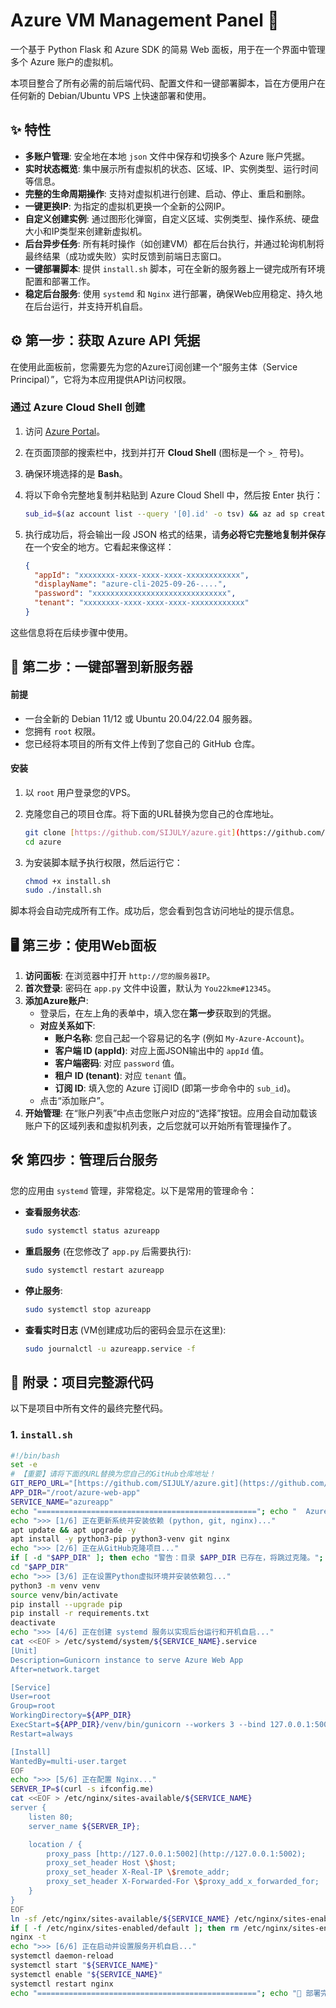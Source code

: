 # Azure VM Management Panel 🚀

一个基于 Python Flask 和 Azure SDK 的简易 Web 面板，用于在一个界面中管理多个 Azure 账户的虚拟机。

本项目整合了所有必需的前后端代码、配置文件和一键部署脚本，旨在方便用户在任何新的 Debian/Ubuntu VPS 上快速部署和使用。

## ✨ 特性

* **多账户管理**: 安全地在本地 `json` 文件中保存和切换多个 Azure 账户凭据。
* **实时状态概览**: 集中展示所有虚拟机的状态、区域、IP、实例类型、运行时间等信息。
* **完整的生命周期操作**: 支持对虚拟机进行创建、启动、停止、重启和删除。
* **一键更换IP**: 为指定的虚拟机更换一个全新的公网IP。
* **自定义创建实例**: 通过图形化弹窗，自定义区域、实例类型、操作系统、硬盘大小和IP类型来创建新虚拟机。
* **后台异步任务**: 所有耗时操作（如创建VM）都在后台执行，并通过轮询机制将最终结果（成功或失败）实时反馈到前端日志窗口。
* **一键部署脚本**: 提供 `install.sh` 脚本，可在全新的服务器上一键完成所有环境配置和部署工作。
* **稳定后台服务**: 使用 `systemd` 和 `Nginx` 进行部署，确保Web应用稳定、持久地在后台运行，并支持开机自启。

## ⚙️ 第一步：获取 Azure API 凭据

在使用此面板前，您需要先为您的Azure订阅创建一个“服务主体（Service Principal）”，它将为本应用提供API访问权限。

### **通过 Azure Cloud Shell 创建**

1.  访问 [Azure Portal](https://portal.azure.com/)。
2.  在页面顶部的搜索栏中，找到并打开 **Cloud Shell** (图标是一个 `>_` 符号)。
3.  确保环境选择的是 **Bash**。
4.  将以下命令完整地复制并粘贴到 Azure Cloud Shell 中，然后按 Enter 执行：

    ```bash
    sub_id=$(az account list --query '[0].id' -o tsv) && az ad sp create-for-rbac --role contributor --scopes /subscriptions/$sub_id
    ```

5.  执行成功后，将会输出一段 JSON 格式的结果，请**务必将它完整地复制并保存**在一个安全的地方。它看起来像这样：

    ```json
    {
      "appId": "xxxxxxxx-xxxx-xxxx-xxxx-xxxxxxxxxxxx",
      "displayName": "azure-cli-2025-09-26-....",
      "password": "xxxxxxxxxxxxxxxxxxxxxxxxxxxxxx",
      "tenant": "xxxxxxxx-xxxx-xxxx-xxxx-xxxxxxxxxxxx"
    }
    ```

这些信息将在后续步骤中使用。

## 🚀 第二步：一键部署到新服务器

#### **前提**
* 一台全新的 Debian 11/12 或 Ubuntu 20.04/22.04 服务器。
* 您拥有 `root` 权限。
* 您已经将本项目的所有文件上传到了您自己的 GitHub 仓库。

#### **安装**

1.  以 `root` 用户登录您的VPS。

2.  克隆您自己的项目仓库。将下面的URL替换为您自己的仓库地址。
    ```bash
    git clone [https://github.com/SIJULY/azure.git](https://github.com/SIJULY/azure.git))
    cd azure
    ```

3.  为安装脚本赋予执行权限，然后运行它：
    ```bash
    chmod +x install.sh
    sudo ./install.sh
    ```

脚本将会自动完成所有工作。成功后，您会看到包含访问地址的提示信息。

## 🖥️ 第三步：使用Web面板

1.  **访问面板**: 在浏览器中打开 `http://您的服务器IP`。
2.  **首次登录**: 密码在 `app.py` 文件中设置，默认为 `You22kme#12345`。
3.  **添加Azure账户**:
    * 登录后，在左上角的表单中，填入您在**第一步**获取到的凭据。
    * **对应关系如下**:
        * **账户名称**: 您自己起一个容易记的名字 (例如 `My-Azure-Account`)。
        * **客户端 ID (appId)**: 对应上面JSON输出中的 `appId` 值。
        * **客户端密码**: 对应 `password` 值。
        * **租户 ID (tenant)**: 对应 `tenant` 值。
        * **订阅 ID**: 填入您的 Azure 订阅ID (即第一步命令中的 `sub_id`)。
    * 点击“添加账户”。
4.  **开始管理**: 在“账户列表”中点击您账户对应的“选择”按钮。应用会自动加载该账户下的区域列表和虚拟机列表，之后您就可以开始所有管理操作了。

## 🛠️ 第四步：管理后台服务

您的应用由 `systemd` 管理，非常稳定。以下是常用的管理命令：

* **查看服务状态**:
    ```bash
    sudo systemctl status azureapp
    ```
* **重启服务** (在您修改了 `app.py` 后需要执行):
    ```bash
    sudo systemctl restart azureapp
    ```
* **停止服务**:
    ```bash
    sudo systemctl stop azureapp
    ```
* **查看实时日志** (VM创建成功后的密码会显示在这里):
    ```bash
    sudo journalctl -u azureapp.service -f
    ```

## 📂 附录：项目完整源代码

以下是项目中所有文件的最终完整代码。

### 1. `install.sh`

```bash
#!/bin/bash
set -e
# 【重要】请将下面的URL替换为您自己的GitHub仓库地址！
GIT_REPO_URL="[https://github.com/SIJULY/azure.git](https://github.com/SIJULY/azure.git))"
APP_DIR="/root/azure-web-app"
SERVICE_NAME="azureapp"
echo "================================================="; echo "  Azure VM Management Panel 一键部署脚本  "; echo "================================================="
echo ">>> [1/6] 正在更新系统并安装依赖 (python, git, nginx)..."
apt update && apt upgrade -y
apt install -y python3-pip python3-venv git nginx
echo ">>> [2/6] 正在从GitHub克隆项目..."
if [ -d "$APP_DIR" ]; then echo "警告：目录 $APP_DIR 已存在，将跳过克隆。"; else git clone "$GIT_REPO_URL" "$APP_DIR"; fi
cd "$APP_DIR"
echo ">>> [3/6] 正在设置Python虚拟环境并安装依赖包..."
python3 -m venv venv
source venv/bin/activate
pip install --upgrade pip
pip install -r requirements.txt
deactivate
echo ">>> [4/6] 正在创建 systemd 服务以实现后台运行和开机自启..."
cat <<EOF > /etc/systemd/system/${SERVICE_NAME}.service
[Unit]
Description=Gunicorn instance to serve Azure Web App
After=network.target

[Service]
User=root
Group=root
WorkingDirectory=${APP_DIR}
ExecStart=${APP_DIR}/venv/bin/gunicorn --workers 3 --bind 127.0.0.1:5002 --log-level=info app:app
Restart=always

[Install]
WantedBy=multi-user.target
EOF
echo ">>> [5/6] 正在配置 Nginx..."
SERVER_IP=$(curl -s ifconfig.me)
cat <<EOF > /etc/nginx/sites-available/${SERVICE_NAME}
server {
    listen 80;
    server_name ${SERVER_IP};

    location / {
        proxy_pass [http://127.0.0.1:5002](http://127.0.0.1:5002);
        proxy_set_header Host \$host;
        proxy_set_header X-Real-IP \$remote_addr;
        proxy_set_header X-Forwarded-For \$proxy_add_x_forwarded_for;
    }
}
EOF
ln -sf /etc/nginx/sites-available/${SERVICE_NAME} /etc/nginx/sites-enabled/
if [ -f /etc/nginx/sites-enabled/default ]; then rm /etc/nginx/sites-enabled/default; fi
nginx -t
echo ">>> [6/6] 正在启动并设置服务开机自启..."
systemctl daemon-reload
systemctl start "${SERVICE_NAME}"
systemctl enable "${SERVICE_NAME}"
systemctl restart nginx
echo "================================================="; echo "🎉 部署完成！"; echo "您的应用现在应该可以通过以下地址访问："; echo "http://${SERVER_IP}"; echo "================================================="
